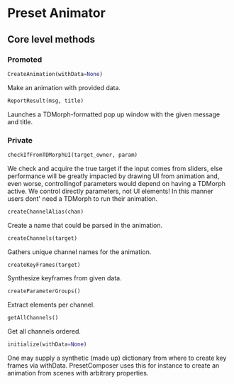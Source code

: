 # Preset Animator

## Core level methods

### Promoted

```python
CreateAnimation(withData=None)
```
Make an animation with provided data.

```python
ReportResult(msg, title)
```
Launches a TDMorph-formatted pop up window with the given message and title.

### Private

```python
checkIfFromTDMorphUI(target_owner, param)
```
We check and acquire the true target if the input comes from sliders, else performance will be greatly impacted by drawing UI from animation and, even worse, controllingof parameters would depend on having a TDMorph active. We control directly parameters, not UI elements! In this manner users dont' need a TDMorph to run their animation.

```python
createChannelAlias(chan)
```
Create a name that could be parsed in the animation.

```python
createChannels(target)
```
Gathers unique channel names for the animation.

```python
createKeyFrames(target)
```
Synthesize keyframes from given data.

```python
createParameterGroups()
```
Extract elements per channel.

```python
getAllChannels()
```
Get all channels ordered.

```python
initialize(withData=None)
```
One may supply a synthetic (made up) dictionary from where to create key frames via withData. PresetComposer uses this for instance to create an animation from scenes with arbitrary properties.
